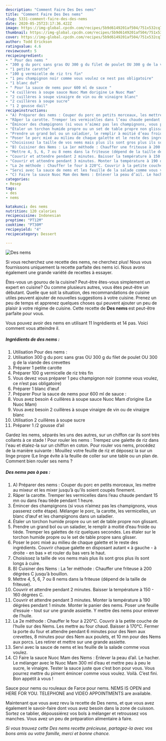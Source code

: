 ```yaml
---
description: "Comment Faire Des Des nems"
title: "Comment Faire Des Des nems"
slug: 5331-comment-faire-des-des-nems
date: 2020-05-25T23:17:36.422Z
image: https://img-global.cpcdn.com/recipes/5b9d6149201af504/751x532cq70/des-nems-photo-principale-de-la-recette.jpg
thumbnail: https://img-global.cpcdn.com/recipes/5b9d6149201af504/751x532cq70/des-nems-photo-principale-de-la-recette.jpg
cover: https://img-global.cpcdn.com/recipes/5b9d6149201af504/751x532cq70/des-nems-photo-principale-de-la-recette.jpg
author: Todd Erickson
ratingvalue: 4.6
reviewcount: 5
recipeingredient:
- " Pour des nems "
- "300 g du porc sans gras OU 300 g du filet de poulet OU 300 g de la viande des crevettes"
- "1 petite carotte"
- "100 g vermicelle de riz trs fin"
- "1 peu champignon noir comme vous voulez ce nest pas obligatoire"
- "1 blanc duf"
- " Pour la sauce de nems pour 600 ml de sauce "
- "4 cuillères à soupe sauce Nuoc Mam dorigine Le Nuoc Mam"
- "2 cuillères à soupe vinaigre de vin ou de vinaigre blanc"
- "2 cuillères à soupe sucre"
- "1 2 gousse dail"
recipeinstructions:
- "A) Préparer des nems : Couper du porc en petits morceaux, les mettre au mixeur et les mixer jusqu’à qu&#39;ils soient coupés finement."
- "Râper la carotte. Tremper les vermicelles dans l’eau chaude pendant 15 mn ou dans l’eau tiède pendant 1 heure."
- "Émincer des champignons (si vous n’aimez pas les champignons, vous passerez cette étape). Mélanger le porc, la carotte, les vermicelles, un blanc d’œuf et les champignons dans un saladier."
- "Étaler un torchon humide propre ou un set de table propre non glissant."
- "Prendre un grand bol ou un saladier, le remplir à moitié d’eau froide ou tiède. Tremper les galettes de riz quelques secondes. Les étaler sur le torchon humide propre ou le set de table propre sans glisser."
- "Poser le porc mixé au milieu de chaque galette et le reste des ingrédients. Couvrir chaque galette en disposant autant « à gauche - à droite - en bas » et rouler du bas vers le haut."
- "Choisissez la taille de vos nems mais plus ils sont gros plus ils sont longs à cuire."
- "B) Cuisiner des Nems : La 1er méthode : Chauffer une friteuse à 200 dégrées C jusqu’à bouillon."
- "Mettre 4, 5, 6, 7 ou 8 nems dans la friteuse (dépend de la taille de friteuse)."
- "Couvrir et attendre pendant 2 minutes. Baisser la température à 150 - 160 dégrées C."
- "Couvrir et attendre pendant 3 minutes. Monter la température à 190 dégrées pendant 1 minute. Monter le panier des nems. Poser une feuille d’essuie - tout sur une grande assiette. Y mettre des nems pour enlever de l’huile."
- "La 2e méthode : Chauffer le four à 220°C. Couvrir à la petite couche de l’huile sur des Nems. Les mettre au four chaud. Baisser à 170°C. Fermer la porte du four et attendre pendant 6 minutes pour des Nem aux crevettes, 8 minutes pour des Nem aux poulets, et 10 mn pour des Nems aux porcs. Les retirer et mettre sur une grande assiette."
- "Servi avec la sauce de nems et les feuille de la salade comme vous voulez."
- "C) Faire la sauce Nuoc Mam des Nems : Enlever la peau d’ail. Le hacher. Le mélanger avec le Nuoc Mam 300 ml d’eau et mettre peu à peu le sucre, le vinaigre. Tester la sauce juste que c’est bon pour vous. Vous pourrez mettre du piment émincer comme vous voulez. Voilà. C’est fini. Bon appétit à vous !"
categories:
- Resep
tags:
- des
- nems

katakunci: des nems 
nutrition: 120 calories
recipecuisine: Indonesian
preptime: "PT12M"
cooktime: "PT30M"
recipeyield: "4"
recipecategory: Dessert

---
```



![Des nems](https://img-global.cpcdn.com/recipes/5b9d6149201af504/751x532cq70/des-nems-photo-principale-de-la-recette.jpg)

Si vous recherchez une recette des nems, ne cherchez plus! Nous vous fournissons uniquement la recette parfaite des nems ici. Nous avons également une grande variété de recettes à essayer.

Êtes-vous un gourou de la cuisine? Peut-être êtes-vous simplement un expert en cuisine? Ou comme plusieurs autres, vous êtes peut-être un débutant. Quelle que soit la situation, des recommandations de cuisine utiles peuvent ajouter de nouvelles suggestions à votre cuisine. Prenez un peu de temps et apprenez quelques choses qui peuvent ajouter un peu de plaisir à votre régime de cuisine. Cette recette de <strong> Des nems </strong> est peut-être parfaite pour vous.

<!--inarticleads1-->

Vous pouvez avoir des nems en utilisant 11 Ingrédients et 14 pas. Voici comment vous atteindre il.

##### Ingrédients de des nems :

1. Utilisation  Pour des nems :
1. Utilisation 300 g du porc sans gras OU 300 g du filet de poulet OU 300 g de la viande des crevettes
1. Préparer 1 petite carotte
1. Préparer 100 g vermicelle de riz très fin
1. Vous devez vous préparer 1 peu champignon noir (comme vous voulez, ce n’est pas obligatoire)
1. Préparer 1 blanc d’œuf
1. Préparer  Pour la sauce de nems pour 600 ml de sauce :
1. Vous avez besoin 4 cuillères à soupe sauce Nuoc Mam d’origine (Le Nuoc Mam)
1. Vous avez besoin 2 cuillères à soupe vinaigre de vin ou de vinaigre blanc
1. Utilisation 2 cuillères à soupe sucre
1. Préparer 1 /2 gousse d’ail


Gardez les nems, séparés les uns des autres, sur un chiffon car ils sont très collants à ce stade ! Pour rouler les nems : Trempez une galette de riz dans l&#39;eau et étalez-la sur un chiffon en coton. Pour rouler vos nems, procédez de la manière suivante : Mouillez votre feuille de riz et déposez la sur un linge propre (Le linge évite à la feuille de coller sur une table ou un plan de. Comment bien rouler ses nems ? 

<!--inarticleads2-->

##### Des nems pas à pas :

1. A) Préparer des nems : Couper du porc en petits morceaux, les mettre au mixeur et les mixer jusqu’à qu&#39;ils soient coupés finement.
1. Râper la carotte. Tremper les vermicelles dans l’eau chaude pendant 15 mn ou dans l’eau tiède pendant 1 heure.
1. Émincer des champignons (si vous n’aimez pas les champignons, vous passerez cette étape). Mélanger le porc, la carotte, les vermicelles, un blanc d’œuf et les champignons dans un saladier.
1. Étaler un torchon humide propre ou un set de table propre non glissant.
1. Prendre un grand bol ou un saladier, le remplir à moitié d’eau froide ou tiède. Tremper les galettes de riz quelques secondes. Les étaler sur le torchon humide propre ou le set de table propre sans glisser.
1. Poser le porc mixé au milieu de chaque galette et le reste des ingrédients. Couvrir chaque galette en disposant autant « à gauche - à droite - en bas » et rouler du bas vers le haut.
1. Choisissez la taille de vos nems mais plus ils sont gros plus ils sont longs à cuire.
1. B) Cuisiner des Nems : La 1er méthode : Chauffer une friteuse à 200 dégrées C jusqu’à bouillon.
1. Mettre 4, 5, 6, 7 ou 8 nems dans la friteuse (dépend de la taille de friteuse).
1. Couvrir et attendre pendant 2 minutes. Baisser la température à 150 - 160 dégrées C.
1. Couvrir et attendre pendant 3 minutes. Monter la température à 190 dégrées pendant 1 minute. Monter le panier des nems. Poser une feuille d’essuie - tout sur une grande assiette. Y mettre des nems pour enlever de l’huile.
1. La 2e méthode : Chauffer le four à 220°C. Couvrir à la petite couche de l’huile sur des Nems. Les mettre au four chaud. Baisser à 170°C. Fermer la porte du four et attendre pendant 6 minutes pour des Nem aux crevettes, 8 minutes pour des Nem aux poulets, et 10 mn pour des Nems aux porcs. Les retirer et mettre sur une grande assiette.
1. Servi avec la sauce de nems et les feuille de la salade comme vous voulez.
1. C) Faire la sauce Nuoc Mam des Nems : Enlever la peau d’ail. Le hacher. Le mélanger avec le Nuoc Mam 300 ml d’eau et mettre peu à peu le sucre, le vinaigre. Tester la sauce juste que c’est bon pour vous. Vous pourrez mettre du piment émincer comme vous voulez. Voilà. C’est fini. Bon appétit à vous !


Sauce pour nems ou rouleaux de Farce pour nems. NEMS IS OPEN and HERE FOR YOU. TELEPHONE and VIDEO APPOINTMENTS are available. 

<!--inarticleads1-->

<p>
Maintenant que vous avez revu la recette de Des nems, et que vous avez également le savoir-faire dont vous avez besoin dans la zone de cuisson. Sortez ce tablier, dépoussiérez vos bols à mélanger et retroussez vos manches. Vous avez un peu de préparation alimentaire à faire.
</p>

<p>
<i>Si vous trouvez cette Des nems recette précieuse, partagez-la avec vos bons amis ou votre famille, merci et bonne chance.</i>
</p>
